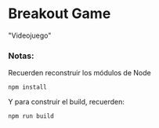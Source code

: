  # Breakout Game
 
 "Videojuego"

 ### Notas:
 Recuerden reconstruir los módulos de Node
 ```
 npm install
 ```

 Y para construir el build, recuerden:
 ```
 npm run build 
 ``` 
